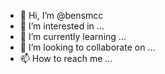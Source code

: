 - 👋 Hi, I’m @bensmcc
- 👀 I’m interested in ...
- 🌱 I’m currently learning ...
- 💞️ I’m looking to collaborate on ...
- 📫 How to reach me ...

<!---
bensmcc/bensmcc is a ✨ special ✨ repository because its `README.md` (this file) appears on your GitHub profile.
You can click the Preview link to take a look at your changes.
--->
